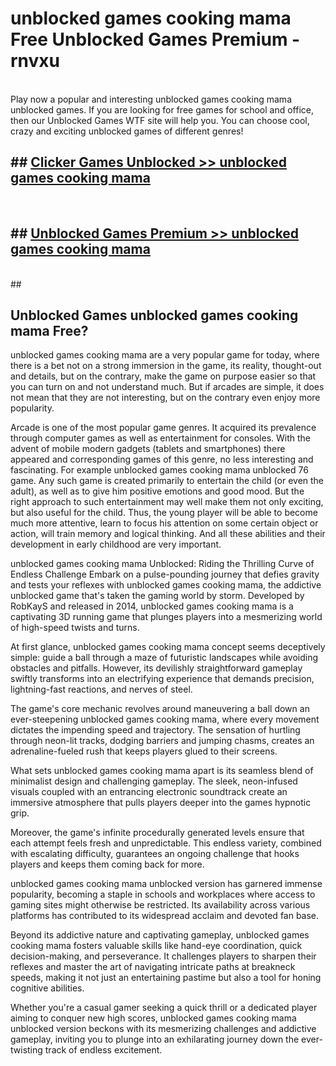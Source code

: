 # unblocked games cooking mama  Free Unblocked Games Premium - rnvxu <br>
<br>
Play now a popular and interesting unblocked games cooking mama unblocked games. If you are looking for free games for school and office, then our Unblocked Games WTF site will help you. You can choose cool, crazy and exciting unblocked games of different genres!


## ##  [Clicker Games Unblocked >> unblocked games cooking mama](http://freeplayer.one?title=unblocked_games_cooking_mama&ref=UGames)
  <br>

##  ## [Unblocked Games Premium >> unblocked games cooking mama](http://freeplayer.one?title=unblocked_games_cooking_mama&ref=UGames)
  <br>
  ##



## Unblocked Games unblocked games cooking mama Free?

unblocked games cooking mama are a very popular game for today, where there is a bet not on a strong immersion in the game, its reality, thought-out and details, but on the contrary, make the game on purpose easier so that you can turn on and not understand much. But if arcades are simple, it does not mean that they are not interesting, but on the contrary even enjoy more popularity.

Arcade is one of the most popular game genres. It acquired its prevalence through computer games as well as entertainment for consoles. With the advent of mobile modern gadgets (tablets and smartphones) there appeared and corresponding games of this genre, no less interesting and fascinating. For example unblocked games cooking mama unblocked 76 game. Any such game is created primarily to entertain the child (or even the adult), as well as to give him positive emotions and good mood. But the right approach to such entertainment may well make them not only exciting, but also useful for the child. Thus, the young player will be able to become much more attentive, learn to focus his attention on some certain object or action, will train memory and logical thinking. And all these abilities and their development in early childhood are very important.

unblocked games cooking mama Unblocked: Riding the Thrilling Curve of Endless Challenge
Embark on a pulse-pounding journey that defies gravity and tests your reflexes with unblocked games cooking mama, the addictive unblocked game that's taken the gaming world by storm. Developed by RobKayS and released in 2014, unblocked games cooking mama is a captivating 3D running game that plunges players into a mesmerizing world of high-speed twists and turns.

At first glance, unblocked games cooking mama concept seems deceptively simple: guide a ball through a maze of futuristic landscapes while avoiding obstacles and pitfalls. However, its devilishly straightforward gameplay swiftly transforms into an electrifying experience that demands precision, lightning-fast reactions, and nerves of steel.

The game's core mechanic revolves around maneuvering a ball down an ever-steepening unblocked games cooking mama, where every movement dictates the impending speed and trajectory. The sensation of hurtling through neon-lit tracks, dodging barriers and jumping chasms, creates an adrenaline-fueled rush that keeps players glued to their screens.

What sets unblocked games cooking mama apart is its seamless blend of minimalist design and challenging gameplay. The sleek, neon-infused visuals coupled with an entrancing electronic soundtrack create an immersive atmosphere that pulls players deeper into the games hypnotic grip.

Moreover, the game's infinite procedurally generated levels ensure that each attempt feels fresh and unpredictable. This endless variety, combined with escalating difficulty, guarantees an ongoing challenge that hooks players and keeps them coming back for more.

unblocked games cooking mama unblocked version has garnered immense popularity, becoming a staple in schools and workplaces where access to gaming sites might otherwise be restricted. Its availability across various platforms has contributed to its widespread acclaim and devoted fan base.

Beyond its addictive nature and captivating gameplay, unblocked games cooking mama fosters valuable skills like hand-eye coordination, quick decision-making, and perseverance. It challenges players to sharpen their reflexes and master the art of navigating intricate paths at breakneck speeds, making it not just an entertaining pastime but also a tool for honing cognitive abilities.

Whether you're a casual gamer seeking a quick thrill or a dedicated player aiming to conquer new high scores, unblocked games cooking mama unblocked version beckons with its mesmerizing challenges and addictive gameplay, inviting you to plunge into an exhilarating journey down the ever-twisting track of endless excitement.